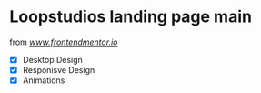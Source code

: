 # Loopstudios landing page main

from *www.frontendmentor.io*

- [x] Desktop Design
- [x] Responisve Design
- [x] Animations
